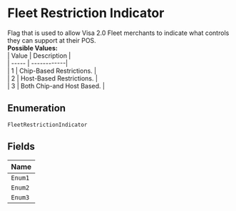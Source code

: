 
# Fleet Restriction Indicator

Flag that is used to allow Visa 2.0 Fleet merchants to indicate what controls they can support at their POS.
<br>
**Possible Values:**  
| Value | Description |  
| ----- | ------------|  
| 1 | Chip-Based Restrictions. |  
| 2 | Host-Based Restrictions. |  
| 3 | Both Chip-and Host Based. |

## Enumeration

`FleetRestrictionIndicator`

## Fields

| Name |
|  --- |
| `Enum1` |
| `Enum2` |
| `Enum3` |

